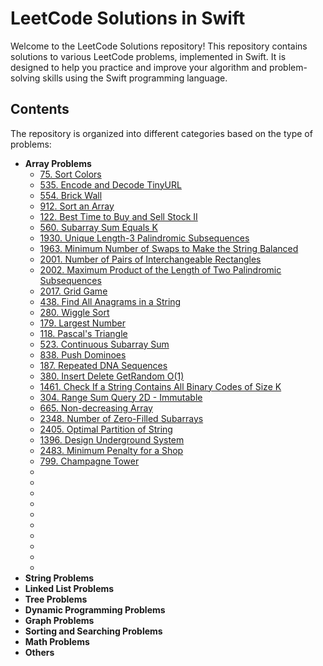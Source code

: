 # LeetCode Solutions in Swift

Welcome to the LeetCode Solutions repository! This repository contains solutions to various LeetCode problems, implemented in Swift. It is designed to help you practice and improve your algorithm and problem-solving skills using the Swift programming language.

## Contents

The repository is organized into different categories based on the type of problems:

- **Array Problems**
  - [75. Sort Colors](https://github.com/Ishaanb04/LeetCode-Solutions-In-Swift/blob/main/LeetCode.playground/Pages/75.%20Sort%20Colors.xcplaygroundpage/Contents.swift)
  - [535. Encode and Decode TinyURL](https://github.com/Ishaanb04/LeetCode-Solutions-In-Swift/blob/main/LeetCode.playground/Pages/535.%20Encode%20and%20Decode%20TinyURL.xcplaygroundpage/Contents.swift)
  - [554. Brick Wall](https://github.com/Ishaanb04/LeetCode-Solutions-In-Swift/blob/main/LeetCode.playground/Pages/554.%20Brick%20Wall.xcplaygroundpage/Contents.swift)
  - [912. Sort an Array](https://github.com/Ishaanb04/LeetCode-Solutions-In-Swift/blob/main/LeetCode.playground/Pages/912.%20Sort%20an%20Array.xcplaygroundpage/Contents.swift)
  - [122. Best Time to Buy and Sell Stock II](https://github.com/Ishaanb04/LeetCode-Solutions-In-Swift/blob/main/LeetCode.playground/Pages/122.%20Best%20Time%20to%20Buy%20and%20Sell%20Stock%20II.xcplaygroundpage/Contents.swift)
  - [560. Subarray Sum Equals K](https://github.com/Ishaanb04/LeetCode-Solutions-In-Swift/blob/main/LeetCode.playground/Pages/560.%20Subarray%20Sum%20Equals%20K.xcplaygroundpage/Contents.swift)
  - [1930. Unique Length-3 Palindromic Subsequences](https://github.com/Ishaanb04/LeetCode-Solutions-In-Swift/blob/main/LeetCode.playground/Pages/1930.%20Unique%20Length-3%20Palindromic%20Subsequences.xcplaygroundpage/Contents.swift)
  - [1963. Minimum Number of Swaps to Make the String Balanced](https://github.com/Ishaanb04/LeetCode-Solutions-In-Swift/blob/main/LeetCode.playground/Pages/1963.%20Minimum%20Number%20of%20Swaps%20to%20Make%20the%20String%20Balanced.xcplaygroundpage/Contents.swift)
  - [2001. Number of Pairs of Interchangeable Rectangles](https://github.com/Ishaanb04/LeetCode-Solutions-In-Swift/blob/main/LeetCode.playground/Pages/2001.%20Number%20of%20Pairs%20of%20Interchangeable%20Rectangles.xcplaygroundpage/Contents.swift)
  - [2002. Maximum Product of the Length of Two Palindromic Subsequences](https://github.com/Ishaanb04/LeetCode-Solutions-In-Swift/blob/main/LeetCode.playground/Pages/2002.%20Maximum%20Product%20of%20the%20Length%20of%20Two%20Palindromic%20Subsequences.xcplaygroundpage/Contents.swift)
  - [2017. Grid Game](https://github.com/Ishaanb04/LeetCode-Solutions-In-Swift/blob/main/LeetCode.playground/Pages/2017.%20Grid%20Game.xcplaygroundpage/Contents.swift)
  - [438. Find All Anagrams in a String](https://github.com/Ishaanb04/LeetCode-Solutions-In-Swift/blob/main/LeetCode.playground/Pages/438.%20Find%20All%20Anagrams%20in%20a%20String.xcplaygroundpage/Contents.swift)
  - [280. Wiggle Sort](https://github.com/Ishaanb04/LeetCode-Solutions-In-Swift/blob/main/LeetCode.playground/Pages/280.%20Wiggle%20Sort.xcplaygroundpage/Contents.swift)
  - [179. Largest Number](https://github.com/Ishaanb04/LeetCode-Solutions-In-Swift/blob/main/LeetCode.playground/Pages/179.%20Largest%20Number.xcplaygroundpage/Contents.swift)
  - [118. Pascal's Triangle](https://github.com/Ishaanb04/LeetCode-Solutions-In-Swift/blob/main/LeetCode.playground/Pages/118.%20Pascal's%20Triangle.xcplaygroundpage/Contents.swift)
  - [523. Continuous Subarray Sum](https://github.com/Ishaanb04/LeetCode-Solutions-In-Swift/blob/main/LeetCode.playground/Pages/523.%20Continuous%20Subarray%20Sum.xcplaygroundpage/Contents.swift)
  - [838. Push Dominoes](https://github.com/Ishaanb04/LeetCode-Solutions-In-Swift/blob/main/LeetCode.playground/Pages/838.%20Push%20Dominoes.xcplaygroundpage/Contents.swift)
  - [187. Repeated DNA Sequences](https://github.com/Ishaanb04/LeetCode-Solutions-In-Swift/blob/main/LeetCode.playground/Pages/187.%20Repeated%20DNA%20Sequences.xcplaygroundpage/Contents.swift)
  - [380. Insert Delete GetRandom O(1)](https://github.com/Ishaanb04/LeetCode-Solutions-In-Swift/blob/main/LeetCode.playground/Pages/380.%20Insert%20Delete%20GetRandom%20O(1).xcplaygroundpage/Contents.swift)
  - [1461. Check If a String Contains All Binary Codes of Size K](https://github.com/Ishaanb04/LeetCode-Solutions-In-Swift/blob/main/LeetCode.playground/Pages/1461.%20Check%20If%20a%20String%20Contains%20All%20Binary%20Codes%20of%20Size%20K.xcplaygroundpage/Contents.swift)
  - [304. Range Sum Query 2D - Immutable](https://github.com/Ishaanb04/LeetCode-Solutions-In-Swift/blob/main/LeetCode.playground/Pages/304.%20Range%20Sum%20Query%202D%20-%20Immutable.xcplaygroundpage/Contents.swift)
  - [665. Non-decreasing Array](https://github.com/Ishaanb04/LeetCode-Solutions-In-Swift/blob/main/LeetCode.playground/Pages/665.%20Non-decreasing%20Array.xcplaygroundpage/Contents.swift)
  - [2348. Number of Zero-Filled Subarrays](https://github.com/Ishaanb04/LeetCode-Solutions-In-Swift/blob/main/LeetCode.playground/Pages/2348.%20Number%20of%20Zero-Filled%20Subarrays.xcplaygroundpage/Contents.swift)
  - [2405. Optimal Partition of String](https://github.com/Ishaanb04/LeetCode-Solutions-In-Swift/blob/main/LeetCode.playground/Pages/2405.%20Optimal%20Partition%20of%20String.xcplaygroundpage/Contents.swift)
  - [1396. Design Underground System](https://github.com/Ishaanb04/LeetCode-Solutions-In-Swift/blob/main/LeetCode.playground/Pages/1396.%20Design%20Underground%20System.xcplaygroundpage/Contents.swift)
  - [2483. Minimum Penalty for a Shop](https://github.com/Ishaanb04/LeetCode-Solutions-In-Swift/blob/main/LeetCode.playground/Pages/2483.%20Minimum%20Penalty%20for%20a%20Shop.xcplaygroundpage/Contents.swift)
  - [799. Champagne Tower](https://github.com/Ishaanb04/LeetCode-Solutions-In-Swift/blob/main/LeetCode.playground/Pages/799.%20Champagne%20Tower.xcplaygroundpage/Contents.swift)
  - []()
  - []()
  - []()
  - []()
  - []()
  - []()
  - []()
  - []()
  - []()
  - []()
- **String Problems**
- **Linked List Problems**
- **Tree Problems**
- **Dynamic Programming Problems**
- **Graph Problems**
- **Sorting and Searching Problems**
- **Math Problems**
- **Others**
